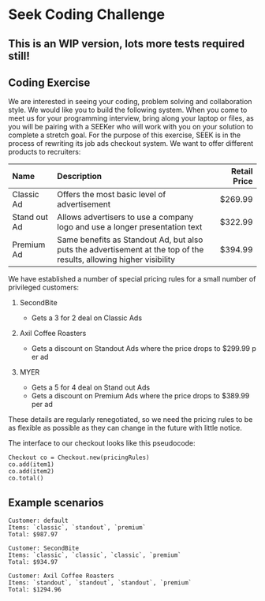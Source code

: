# Seek Coding Challenge

## This is an WIP version, lots more tests required still!

## Coding Exercise
We are interested in seeing your coding, problem solving and collaboration style. We would like you to build the following system. When you come to meet us for your programming interview, bring along your laptop or files, as you will be pairing with a SEEKer who will work with you on your solution to complete a stretch goal.
For the purpose of this exercise, SEEK is in the process of rewriting its job ads checkout system. We want to offer different products to recruiters:


| Name | Description | Retail Price |
|:---- |:----------- | ------------:|
| Classic Ad | Offers the most basic level of advertisement | $269.99 |
| Stand out Ad | Allows advertisers to use a company logo and use a longer presentation text | $322.99 |
| Premium Ad | Same benefits as Standout Ad, but also puts the advertisement at the top of the results, allowing higher visibility | $394.99 |

We have established a number of special pricing rules for a small number of privileged customers:

1. SecondBite
   * Gets a 3​ for 2​ deal on ​Classic Ads  
   
2. Axil Coffee Roasters
   * Gets a discount on ​Standout Ads ​where the price drops to $​299.99 p​er ad
   
3. MYER
   * Gets a 5​ for 4​ deal on ​Stand out Ads
   * Gets a discount on​ Premium Ads ​where the price drops to $​389.99 ​per ad

These details are regularly renegotiated, so we need the pricing rules to be as flexible as possible as they can c​hange​ in the future with little notice.

The interface to our checkout looks like this pseudocode:

    Checkout co = Checkout.new(pricingRules)
    co.add(item1)
    co.add(item2)
    co.total()

## Example scenarios

    Customer: default
    Items: `classic`, `standout`, `premium`
    Total: $987.97

    Customer: SecondBite
    Items: `classic`, `classic`, `classic`, `premium`
    Total: $934.97

    Customer: Axil Coffee Roasters
    Items: `standout`, `standout`, `standout`, `premium`
    Total: $1294.96

